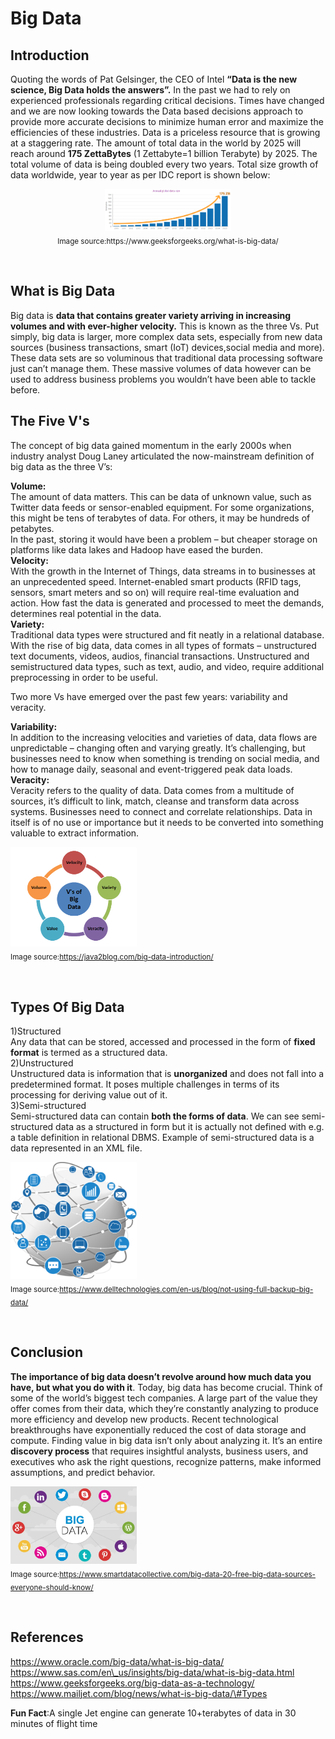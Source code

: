 Big Data
========

Introduction
------------

Quoting the words of Pat Gelsinger, the CEO of Intel **“Data is the new
science, Big Data holds the answers”.** In the past we had to rely on
experienced professionals regarding critical decisions. Times have
changed and we are now looking towards the Data based decisions approach
to provide more accurate decisions to minimize human error and maximize
the efficiencies of these industries. Data is a priceless resource that
is growing at a staggering rate. The amount of total data in the world
by 2025 will reach around **175 ZettaBytes** (1 Zettabyte=1 billion
Terabyte) by 2025. The total volume of data is being doubled every two
years. Total size growth of data worldwide, year to year as per IDC
report is shown below:

<p align="center">
    
<img width="40%" height="40%" src="assets/Data-expansion-over-years.png.png" />
<br/> <sub>Image
source:https://www.geeksforgeeks.org/what-is-big-data/</sub>
</p>
<br/>

What is Big Data
----------------

Big data is **data that contains greater variety arriving in increasing
volumes and with ever-higher velocity.** This is known as the three Vs.
Put simply, big data is larger, more complex data sets, especially from
new data sources (business transactions, smart (IoT) devices,social
media and more). These data sets are so voluminous that traditional data
processing software just can’t manage them. These massive volumes of
data however can be used to address business problems you wouldn’t have
been able to tackle before.

The Five V's
------------

The concept of big data gained momentum in the early 2000s when industry
analyst Doug Laney articulated the now-mainstream definition of big data
as the three V’s:</br>

**Volume:** </br> The amount of data matters. This can be data of
unknown value, such as Twitter data feeds or sensor-enabled equipment.
For some organizations, this might be tens of terabytes of data. For
others, it may be hundreds of petabytes.\
In the past, storing it would have been a problem – but cheaper storage
on platforms like data lakes and Hadoop have eased the burden.</br>
**Velocity:** </br> With the growth in the Internet of Things, data
streams in to businesses at an unprecedented speed. Internet-enabled
smart products (RFID tags, sensors, smart meters and so on) will require
real-time evaluation and action. How fast the data is generated and
processed to meet the demands, determines real potential in the data.
</br> **Variety:** </br> Traditional data types were structured and fit
neatly in a relational database. With the rise of big data, data comes
in all types of formats – unstructured text documents, videos, audios,
financial transactions. Unstructured and semistructured data types, such
as text, audio, and video, require additional preprocessing in order to
be useful.</br>

Two more Vs have emerged over the past few years: variability and
veracity.</br>

**Variability:** </br> In addition to the increasing velocities and
varieties of data, data flows are unpredictable – changing often and
varying greatly. It’s challenging, but businesses need to know when
something is trending on social media, and how to manage daily, seasonal
and event-triggered peak data loads.</br> **Veracity:** </br> Veracity
refers to the quality of data. Data comes from a multitude of sources,
it’s difficult to link, match, cleanse and transform data across
systems. Businesses need to connect and correlate relationships. Data in
itself is of no use or importance but it needs to be converted into
something valuable to extract information.</br>

<p align="center">
    
<img width="40%" height="40%" src="assets/5vs.png.png" /> <br/> <sub>Image
source:https://java2blog.com/big-data-introduction/</sub>
</p>
<br/>

Types Of Big Data
-----------------

1)Structured</br> Any data that can be stored, accessed and processed in
the form of **fixed format** is termed as a structured data.</br>
2)Unstructured</br> Unstructured data is information that is
**unorganized** and does not fall into a predetermined format. It poses
multiple challenges in terms of its processing for deriving value out of
it. </br> 3)Semi-structured</br> Semi-structured data can contain **both
the forms of data**. We can see semi-structured data as a structured in
form but it is actually not defined with e.g. a table definition in
relational DBMS. Example of semi-structured data is a data represented
in an XML file.</br>

<p align="center">
    
<img width="40%" height="40%" src="assets/globe.png.png" /> <br/> <sub>Image
source:https://www.delltechnologies.com/en-us/blog/not-using-full-backup-big-data/</sub>
</p>
<br/>

Conclusion
--------------------------

**The importance of big data doesn’t revolve around how much data you
have, but what you do with it**. Today, big data has become crucial.
Think of some of the world’s biggest tech companies. A large part of the
value they offer comes from their data, which they’re constantly
analyzing to produce more efficiency and develop new products. Recent
technological breakthroughs have exponentially reduced the cost of data
storage and compute. Finding value in big data isn’t only about
analyzing it. It’s an entire **discovery process** that requires
insightful analysts, business users, and executives who ask the right
questions, recognize patterns, make informed assumptions, and predict
behavior.

<p align="center">
    
<img width="40%" height="40%" src="assets/sources.png.webp" /> <br/>
<sub>Image
source:https://www.smartdatacollective.com/big-data-20-free-big-data-sources-everyone-should-know/</sub>
</p>
<br/>

References
----------

https://www.oracle.com/big-data/what-is-big-data/</br>
https://www.sas.com/en\_us/insights/big-data/what-is-big-data.html</br>
https://www.geeksforgeeks.org/big-data-as-a-technology/</br>
https://www.mailjet.com/blog/news/what-is-big-data/\#Types</br>

**Fun Fact**:A single Jet engine can generate 10+terabytes of data in 30
minutes of flight time
